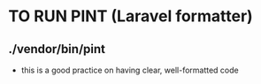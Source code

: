 # TO RUN PINT (Laravel formatter)

## ./vendor/bin/pint

* this is a good practice on having clear, well-formatted code